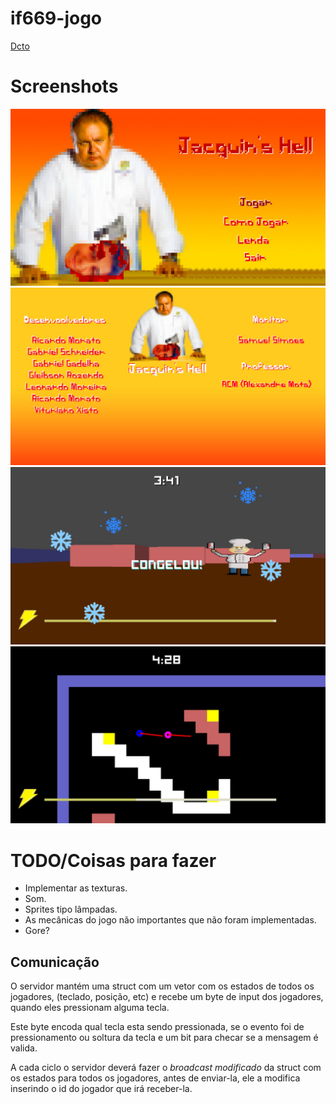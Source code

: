# if669-jogo
[Dcto](https://docs.google.com/document/d/1GUkAA6Tv_SgV5HuBIBtLkdRdiGoB3Gxj1L-__42aXpQ/edit)

# Screenshots
![1](./jogo-1.jpg)
![2](./jogo-2.jpg)
![3](./jogo-3.jpg)
![4](./jogo-4.jpg)

# TODO/Coisas para fazer
- Implementar as texturas.
- Som.
- Sprites tipo lâmpadas.
- As mecânicas do jogo não importantes que não foram implementadas.
- Gore?

## Comunicação
O servidor mantém uma struct com um vetor com os estados de todos os jogadores, (teclado, posição, etc) e recebe um byte de input dos jogadores, quando eles pressionam alguma tecla. 

Este byte encoda qual tecla esta sendo pressionada, se o evento foi de pressionamento 
ou soltura da tecla e um bit para checar se a mensagem é valida.

A cada ciclo o servidor deverá fazer o _broadcast modificado_ da struct com os estados para todos os jogadores, antes de enviar-la, ele a modifica inserindo o id do jogador que irá receber-la. 

